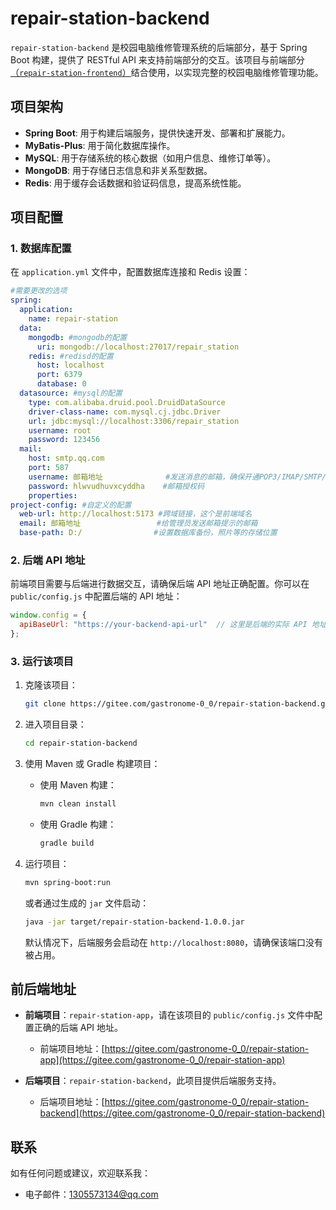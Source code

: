 # repair-station-backend

`repair-station-backend` 是校园电脑维修管理系统的后端部分，基于 Spring Boot 构建，提供了 RESTful API 来支持前端部分的交互。该项目与前端部分[（`repair-station-frontend`）](https://gitee.com/gastronome-0_0/repair-station-frontend)结合使用，以实现完整的校园电脑维修管理功能。

## 项目架构

- **Spring Boot**: 用于构建后端服务，提供快速开发、部署和扩展能力。
- **MyBatis-Plus**: 用于简化数据库操作。
- **MySQL**: 用于存储系统的核心数据（如用户信息、维修订单等）。
- **MongoDB**: 用于存储日志信息和非关系型数据。
- **Redis**: 用于缓存会话数据和验证码信息，提高系统性能。

## 项目配置

### 1. 数据库配置

在 `application.yml` 文件中，配置数据库连接和 Redis 设置：

```yaml
#需要更改的选项
spring:
  application:
    name: repair-station
  data:
    mongodb: #mongodb的配置
      uri: mongodb://localhost:27017/repair_station
    redis: #redisd的配置
      host: localhost
      port: 6379
      database: 0
  datasource: #mysql的配置
    type: com.alibaba.druid.pool.DruidDataSource
    driver-class-name: com.mysql.cj.jdbc.Driver
    url: jdbc:mysql://localhost:3306/repair_station
    username: root
    password: 123456
  mail:
    host: smtp.qq.com
    port: 587
    username: 邮箱地址              #发送消息的邮箱，确保开通POP3/IMAP/SMTP/Exchange/CardDAV/CalDAV服务
    password: hlwvudhuvxcyddha    #邮箱授权码
    properties:
project-config: #自定义的配置
  web-url: http://localhost:5173 #跨域链接，这个是前端域名
  email: 邮箱地址                 #给管理员发送邮箱提示的邮箱
  base-path: D:/                #设置数据库备份，照片等的存储位置

```

### 2. 后端 API 地址

前端项目需要与后端进行数据交互，请确保后端 API 地址正确配置。你可以在 `public/config.js` 中配置后端的 API 地址：

```js
window.config = {
  apiBaseUrl: "https://your-backend-api-url"  // 这里是后端的实际 API 地址
};
```

### 3. 运行该项目

1. 克隆该项目：

   ```sh
   git clone https://gitee.com/gastronome-0_0/repair-station-backend.git
   ```

2. 进入项目目录：

   ```sh
   cd repair-station-backend
   ```

3. 使用 Maven 或 Gradle 构建项目：

   - 使用 Maven 构建：

     ```sh
     mvn clean install
     ```

   - 使用 Gradle 构建：

     ```sh
     gradle build
     ```

4. 运行项目：

   ```sh
   mvn spring-boot:run
   ```

   或者通过生成的 `jar` 文件启动：

   ```sh
   java -jar target/repair-station-backend-1.0.0.jar
   ```

   默认情况下，后端服务会启动在 `http://localhost:8080`，请确保该端口没有被占用。

## 前后端地址

- **前端项目**：`repair-station-app`，请在该项目的 `public/config.js` 文件中配置正确的后端 API 地址。
  - 前端项目地址：[https://gitee.com/gastronome-0_0/repair-station-app](https://gitee.com/gastronome-0_0/repair-station-app)

- **后端项目**：`repair-station-backend`，此项目提供后端服务支持。
  - 后端项目地址：[https://gitee.com/gastronome-0_0/repair-station-backend](https://gitee.com/gastronome-0_0/repair-station-backend)

## 联系

如有任何问题或建议，欢迎联系我：

- 电子邮件：[1305573134@qq.com](mailto:1305573134@qq.com)
